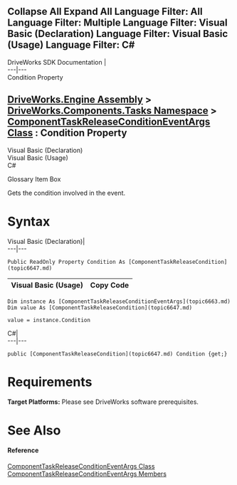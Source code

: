 Collapse All Expand All Language Filter: All  Language Filter: Multiple  Language Filter: Visual Basic (Declaration) Language Filter: Visual Basic (Usage) Language Filter: C#  
---  
DriveWorks SDK Documentation  |   
---|---  
Condition Property   
  
[DriveWorks.Engine Assembly](topic2156.md) > [DriveWorks.Components.Tasks Namespace](topic6391.md) > [ComponentTaskReleaseConditionEventArgs Class](topic6663.md) : Condition Property  
---  
  
Visual Basic (Declaration)    
Visual Basic (Usage)    
C# 

Glossary Item Box

Gets the condition involved in the event. 

# Syntax

Visual Basic (Declaration)|   
---|---  
      
    
    Public ReadOnly Property Condition As [ComponentTaskReleaseCondition](topic6647.md)  
  
Visual Basic (Usage)| Copy Code  
---|---  
      
    
    Dim instance As [ComponentTaskReleaseConditionEventArgs](topic6663.md)
    Dim value As [ComponentTaskReleaseCondition](topic6647.md)
     
    value = instance.Condition  
  
C#|   
---|---  
      
    
    public [ComponentTaskReleaseCondition](topic6647.md) Condition {get;}  
  
# Requirements

**Target Platforms:** Please see DriveWorks software prerequisites.

# See Also

#### Reference

[ComponentTaskReleaseConditionEventArgs Class](topic6663.md)   
[ComponentTaskReleaseConditionEventArgs Members](topic6664.md)


